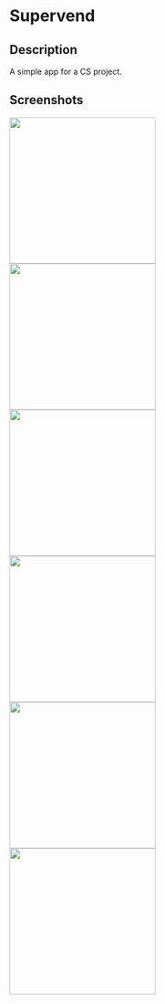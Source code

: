 # Supervend

## Description
A simple app for a CS project.

## Screenshots
<img width=256 src="https://github.com/GreeneryScenery/Supervend/assets/89194387/4036e101-6b8d-4326-aa54-9228b5194090">
<img width=256 src="https://github.com/GreeneryScenery/Supervend/assets/89194387/9c260160-06b5-4dfd-887e-2c3414fd7ceb">

<img width=256 src="https://github.com/GreeneryScenery/Supervend/assets/89194387/49663b7a-5c46-4b7f-99f6-5ce8fec5da3f">

<img width=256 src="https://github.com/GreeneryScenery/Supervend/assets/89194387/b56ecd8d-6407-4933-95e1-ad34f4f9471d">
<img width=256 src="https://github.com/GreeneryScenery/Supervend/assets/89194387/3b493513-d212-4eab-812a-c02026008227">
<img width=256 src="https://github.com/GreeneryScenery/Supervend/assets/89194387/0ce39c8e-79bf-4517-b76a-713ab309e8ef">

